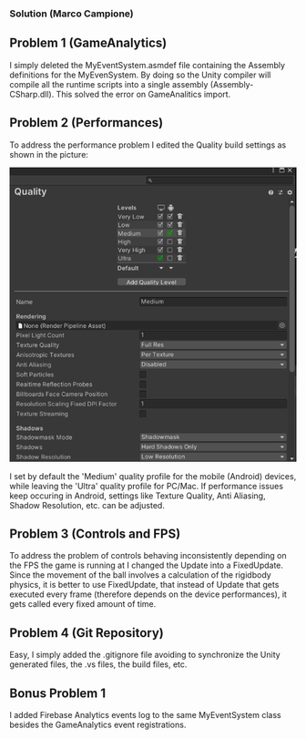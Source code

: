### Solution (Marco Campione)

## Problem 1 (GameAnalytics)

I simply deleted the MyEventSystem.asmdef file containing the Assembly definitions for the MyEvenSystem. By doing so the Unity compiler will compile all the runtime scripts into a single assembly (Assembly-CSharp.dll).
This solved the error on GameAnalitics import.

## Problem 2 (Performances)

To address the performance problem I edited the Quality build settings as shown in the picture: 

![Quality](screen/Quality.png) 

I set by default the 'Medium' quality profile for the mobile (Android) devices, while leaving the 'Ultra' quality profile for PC/Mac. If performance issues keep occuring in Android, settings like Texture Quality, Anti Aliasing, Shadow Resolution, etc. can be adjusted.

## Problem 3 (Controls and FPS)

To address the problem of controls behaving inconsistently depending on the FPS the game is running at I changed the Update into a FixedUpdate. Since the movement of the ball involves a calculation of the rigidbody physics, it is better to use FixedUpdate, that instead of Update that gets executed every frame (therefore depends on the device performances), it gets called every fixed amount of time.

## Problem 4 (Git Repository)

Easy, I simply added the .gitignore file avoiding to synchronize the Unity generated files, the .vs files, the build files, etc.

## Bonus Problem 1 

I added Firebase Analytics events log to the same MyEventSystem class besides the GameAnalytics event registrations.
